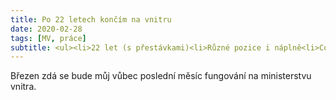 ```yaml
---
title: Po 22 letech končím na vnitru
date: 2020-02-28
tags: [MV, práce]
subtitle: <ul><li>22 let (s přestávkami)<li>Různé pozice i náplně<li>Co jsem chtěl udělat jsem udělal, teď to jdu řešit z druhé strany...</ul>
---
```


Březen zdá se bude můj vůbec poslední měsíc fungování na ministerstvu vnitra. 